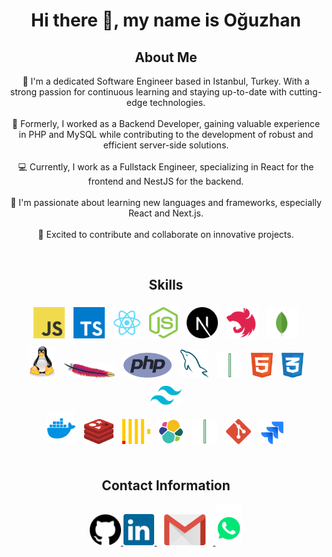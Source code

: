 <h1 align="center" width="100%">Hi there 👋, my name is Oğuzhan</h1>

<div align="center" width="100%">
    <h2>About Me</h2>
    <p align="center" width="100%">
        👋 I'm a dedicated Software Engineer based in Istanbul, Turkey. With a strong passion for continuous learning
        and staying up-to-date with cutting-edge technologies.
        <br /><br />
        💼 Formerly, I worked as a Backend Developer, gaining valuable experience in PHP and MySQL while contributing to
        the development of robust and efficient server-side solutions.
        <br /><br />
        💻 Currently, I work as a Fullstack Engineer, specializing in React for the frontend and NestJS for the backend.
        <br /><br />
        🌱 I'm passionate about learning new languages and frameworks, especially React and Next.js.
        <br /><br />
        🚀 Excited to contribute and collaborate on innovative projects.
    </p>
</div>

<br>

<div>
    <h2 align="center" width="100%">Skills</h2>
    <div align="center" width="100%" >
        <img src='https://github.com/oguznsari/oguznsari/blob/main/logos/javascript.svg' alt='JavaScript'
            style="display: inline-block; margin: 5px; height: 50px;">
        <img src='https://github.com/oguznsari/oguznsari/blob/main/logos/typescript.svg' alt='TypeScript'
            style="display: inline-block; margin: 5px; height: 50px;">
        <img src='https://github.com/oguznsari/oguznsari/blob/main/logos/react.svg' alt='React'
            style="display: inline-block; margin: 5px; height: 50px;">
        <img src='https://github.com/oguznsari/oguznsari/blob/main/logos/nodejs.svg' alt='Node.js'
            style="display: inline-block; margin: 5px; height: 50px;">
        <img src='https://github.com/oguznsari/oguznsari/blob/main/logos/next.svg' alt='Next.js'
            style="display: inline-block; margin: 5px; height: 50px;">
        <img src='https://github.com/oguznsari/oguznsari/blob/main/logos/nestjs.svg' alt='NestJS'
            style="display: inline-block; margin: 5px; height: 50px;">
        <img src='https://github.com/oguznsari/oguznsari/blob/main/logos/mongodb.svg' alt='MongoDB'
            style="display: inline-block; margin: 5px; height: 50px;">
    </div>
    <div align="center" width="100%">
        <img src='https://github.com/oguznsari/oguznsari/blob/main/logos/linux.svg' alt='Linux'
            style="display: inline-block; margin: 5px; height: 50px;">
        <img src='https://github.com/oguznsari/oguznsari/blob/main/logos/apache.svg' alt='Apache'
            style="display: inline-block; margin: 5px; height: 24px;">
        <img src='https://github.com/oguznsari/oguznsari/blob/main/logos/php.svg' alt='PHP'
            style="display: inline-block; margin: 5px; height: 40px;">
        <img src='https://github.com/oguznsari/oguznsari/blob/main/logos/mysql.svg' alt='MySQL'
            style="display: inline-block; margin: 5px; height: 45px;">
        <img src='https://github.com/oguznsari/oguznsari/blob/main/logos/vline.png' alt='line'
            style="display: inline-block; margin: 5px; height: 40px;">
        <img src='https://github.com/oguznsari/oguznsari/blob/main/logos/html.svg' alt='HTML5'
            style="display: inline-block; margin: 5px; height: 40px;">
        <img src='https://github.com/oguznsari/oguznsari/blob/main/logos/css.svg' alt='CSS3'
            style="display: inline-block; margin: 5px; height: 40px;">
        <img src='https://github.com/oguznsari/oguznsari/blob/main/logos/tailwind.svg' alt='Tailwind CSS'
            style="display: inline-block; margin: 5px; height: 30px;">
    </div>
    <div align="center" width="100%">
        <img src='https://github.com/oguznsari/oguznsari/blob/main/logos/docker.svg' alt='Docker'
            style="display: inline-block; margin: 5px; height: 50px;">
        <img src='https://github.com/oguznsari/oguznsari/blob/main/logos/redis.svg' alt='Redis'
            style="display: inline-block; margin: 5px; height: 40px;">
        <img src='https://github.com/oguznsari/oguznsari/blob/main/logos/clickhouse.svg' alt='ClickHouse'
            style="display: inline-block; margin: 5px; height: 40px;">
        <img src='https://github.com/oguznsari/oguznsari/blob/main/logos/elasticsearch.svg' alt='ElasticSearch'
            style="display: inline-block; margin: 5px; height: 40px;">
        <img src='https://github.com/oguznsari/oguznsari/blob/main/logos/vline.png' alt='line'
            style="display: inline-block; margin: 5px; height: 40px;">
        <img src='https://github.com/oguznsari/oguznsari/blob/main/logos/git.svg' alt='Git'
            style="display: inline-block; margin: 5px; height: 40px;">
        <img src='https://github.com/oguznsari/oguznsari/blob/main/logos/jira.svg' alt='Jira'
            style="display: inline-block; margin: 5px; height: 40px;">
    </div>
</div>

<br>

<h2 align="center" width="100%">Contact Information</h2>
<div align="center" width="100%">
    <a href="https://github.com/oguznsari">
        <img src="https://github.com/oguznsari/oguznsari/blob/main/logos/github.svg" alt="GitHub" style="height: 50px;">
    </a>
    <a href="https://www.linkedin.com/in/oguznsari">
        <img src="https://github.com/oguznsari/oguznsari/blob/main/logos/linkedin.svg" alt="LinkedIn"
            style="height: 50px;">
    </a>
    <a href="mailto:oguzn.sari@gmail.com">
        <img src="https://github.com/oguznsari/oguznsari/blob/main/logos/gmail.svg" alt="Gmail" style="height: 50px;">
    </a>
    <a href="https://wa.me/905395013518">
        <img src="https://github.com/oguznsari/oguznsari/blob/main/logos/whatsapp.svg" alt="WhatsApp"
            style="height: 65px;">
    </a>
</div>
